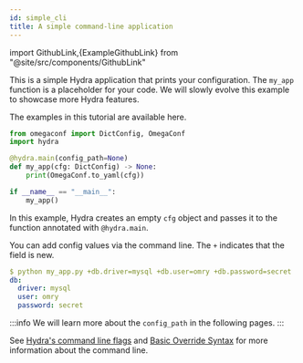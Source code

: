 ```yaml
---
id: simple_cli
title: A simple command-line application
---
```


import GithubLink,{ExampleGithubLink} from "@site/src/components/GithubLink"

<ExampleGithubLink to="examples/tutorials/basic/your_first_hydra_app/1_simple_cli/my_app.py"/>

This is a simple Hydra application that prints your configuration.
The `my_app` function is a placeholder for your code.
We will slowly evolve this example to showcase more Hydra features.

The examples in this tutorial are available <GithubLink to="examples/tutorials/basic">here</GithubLink>.

```python title="my_app.py"
from omegaconf import DictConfig, OmegaConf
import hydra

@hydra.main(config_path=None)
def my_app(cfg: DictConfig) -> None:
    print(OmegaConf.to_yaml(cfg))

if __name__ == "__main__":
    my_app()
```
In this example, Hydra creates an empty `cfg` object and passes it to the function annotated with `@hydra.main`.

You can add config values via the command line. The `+` indicates that the field is new.

```yaml
$ python my_app.py +db.driver=mysql +db.user=omry +db.password=secret
db:
  driver: mysql
  user: omry
  password: secret
```

:::info
We will learn more about the `config_path` in the following pages. 
:::

See [Hydra's command line flags](advanced/hydra-command-line-flags.md) and
[Basic Override Syntax](advanced/override_grammar/basic.md) for more information about the command line.
